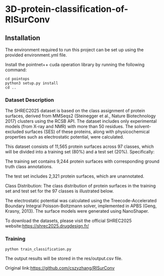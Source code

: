 # 3D-protein-classification-of-RISurConv


## Installation
The environment required to run this project can be set up using the provided environment.yml file.  

Install the pointnet++ cuda operation library by running the following command:
```
cd pointops
python3 setup.py install
cd ..
```

### Dataset Description
The SHREC2025 dataset is based on the class assignment of protein surfaces, derived from MMSeqs2 (Steinegger et al., Nature Biotechnology 2017) clusters using the RCSB API. The dataset includes only experimental models (from X-ray and NMR) with more than 50 residues. The solvent-excluded surfaces (SES) of these proteins, along with physicochemical properties such as electrostatic potential, were calculated.

This dataset consists of 11,565 protein surfaces across 97 classes, which will be divided into a training set (80%) and a test set (20%). Specifically:

The training set contains 9,244 protein surfaces with corresponding ground truth class annotations.

The test set includes 2,321 protein surfaces, which are unannotated.

Class Distribution:
The class distribution of protein surfaces in the training set and test set for the 97 classes is illustrated below.

The electrostatic potential was calculated using the Treecode-Accelerated Boundary Integral Poisson-Boltzmann solver, implemented in APBS (Geng, Krasny, 2013). The surface models were generated using NanoShaper.

To download the datasets, please visit the official SHREC2025 website:https://shrec2025.drugdesign.fr/

### Training
```
python train_classification.py
```
The output results will be stored in the res/output.csv file.

Original link:https://github.com/cszyzhang/RISurConv

